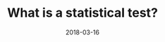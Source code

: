 ---
layout: post
title: "What is a statistical test?"
categories: [machine-learning]
date: "2018-03-16"
description: "Let's see what a statistical test made from."
tags:
  - Statistical Tests
mathjax: true
published: false
---